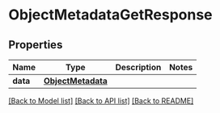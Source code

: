 # ObjectMetadataGetResponse

## Properties
Name | Type | Description | Notes
------------ | ------------- | ------------- | -------------
**data** | [**ObjectMetadata**](ObjectMetadata.md) |  | 

[[Back to Model list]](../README.md#documentation-for-models) [[Back to API list]](../README.md#documentation-for-api-endpoints) [[Back to README]](../README.md)

